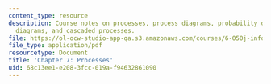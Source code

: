 ```yaml
---
content_type: resource
description: Course notes on processes, process diagrams, probability diagrams, information
  diagrams, and cascaded processes.
file: https://ol-ocw-studio-app-qa.s3.amazonaws.com/courses/6-050j-information-and-entropy-spring-2008/68c13ee1e2083fcc019af94632861090_MIT6_050JS08_chapter7.pdf
file_type: application/pdf
resourcetype: Document
title: 'Chapter 7: Processes'
uid: 68c13ee1-e208-3fcc-019a-f94632861090
---
```

